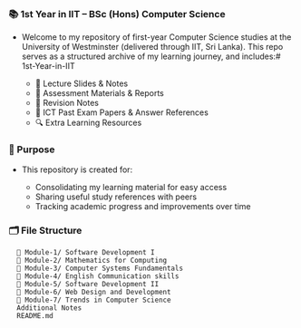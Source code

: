 ### 📚 1st Year in IIT – BSc (Hons) Computer Science

- Welcome to my repository of first-year Computer Science studies at the University of Westminster (delivered through IIT, Sri Lanka). This repo serves as a structured archive of my learning journey, and includes:# 1st-Year-in-IIT

  - 📄 Lecture Slides & Notes
  - 📝 Assessment Materials & Reports
  - 🧠 Revision Notes
  - 📘 ICT Past Exam Papers & Answer References
  - 🔍 Extra Learning Resources

### 🎯 Purpose

- This repository is created for:
  
  - Consolidating my learning material for easy access
  - Sharing useful study references with peers
  - Tracking academic progress and improvements over time

### 🗂️ File Structure

```
  📁 Module-1/ Software Development I
  📁 Module-2/ Mathematics for Computing  
  📁 Module-3/ Computer Systems Fundamentals
  📁 Module-4/ English Communication skills
  📁 Module-5/ Software Development II
  📁 Module-6/ Web Design and Development
  📁 Module-7/ Trends in Computer Science
  Additional Notes
  README.md
